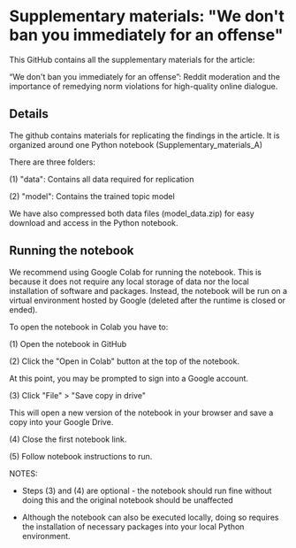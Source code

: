 # Supplementary materials: "We don't ban you immediately for an offense"

This GitHub contains all the supplementary materials for the article: 

“We don't ban you immediately for an offense”: Reddit moderation and the importance of remedying norm violations for high-quality online dialogue.

## Details

The github contains materials for replicating the findings in the article. 
It is organized around one Python notebook (Supplementary_materials_A)

There are three folders:

(1) "data": Contains all data required for replication

(2) "model": Contains the trained topic model

We have also compressed both data files (model_data.zip) for easy download and access in the Python notebook.

## Running the notebook

We recommend using Google Colab for running the notebook. This is because it does not require any local storage of data nor the local installation of software and packages. Instead, the notebook will be run on a virtual environment hosted by Google (deleted after the runtime is closed or ended). 

To open the notebook in Colab you have to:

(1) Open the notebook in GitHub 

(2) Click the "Open in Colab" button at the top of the notebook. 

At this point, you may be prompted to sign into a Google account. 

(3) Click "File" > "Save copy in drive" 

This will open a new version of the notebook in your browser and save a copy into your Google Drive. 

(4) Close the first notebook link.

(5) Follow notebook instructions to run.

NOTES:

- Steps (3) and (4) are optional - the notebook should run fine without doing this and the original notebook should be unaffected

- Although the notebook can also be executed locally, doing so requires the installation of necessary packages into your local Python environment.
